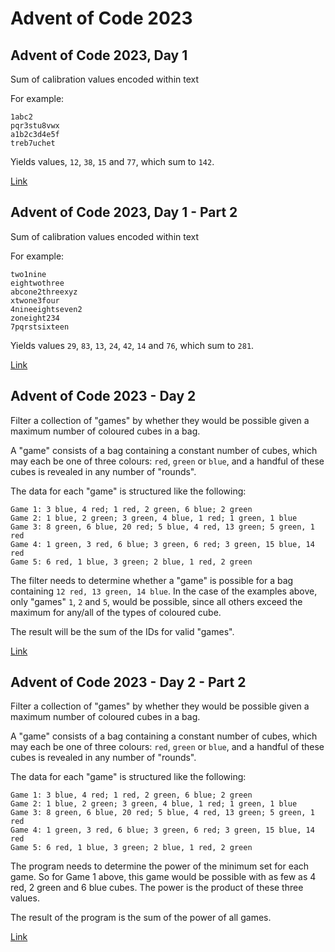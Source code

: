 # Advent of Code 2023

## Advent of Code 2023, Day 1

Sum of calibration values encoded within text

For example:
```
1abc2
pqr3stu8vwx
a1b2c3d4e5f
treb7uchet
```

Yields values, `12`, `38`, `15` and `77`, which sum to `142`.

[Link](https://adventofcode.com/2023/day/1)

## Advent of Code 2023, Day 1 - Part 2

Sum of calibration values encoded within text

For example:
```
two1nine
eightwothree
abcone2threexyz
xtwone3four
4nineeightseven2
zoneight234
7pqrstsixteen
```

Yields values `29`, `83`, `13`, `24`, `42`, `14` and `76`,
which sum to `281`.

[Link](https://adventofcode.com/2023/day/1)

## Advent of Code 2023 - Day 2

Filter a collection of "games" by whether they would be possible
given a maximum number of coloured cubes in a bag.

A "game" consists of a bag containing a constant number of cubes,
which may each be one of three colours: `red`, `green` or `blue`,
and a handful of these cubes is revealed in any number of "rounds".

The data for each "game" is structured like the following:
```
Game 1: 3 blue, 4 red; 1 red, 2 green, 6 blue; 2 green
Game 2: 1 blue, 2 green; 3 green, 4 blue, 1 red; 1 green, 1 blue
Game 3: 8 green, 6 blue, 20 red; 5 blue, 4 red, 13 green; 5 green, 1 red
Game 4: 1 green, 3 red, 6 blue; 3 green, 6 red; 3 green, 15 blue, 14 red
Game 5: 6 red, 1 blue, 3 green; 2 blue, 1 red, 2 green
```

The filter needs to determine whether a "game" is possible for a bag
containing `12 red, 13 green, 14 blue`. In the case of the examples
above, only "games" `1`, `2` and `5`, would be possible, since all
others exceed the maximum for any/all of the types of coloured cube.

The result will be the sum of the IDs for valid "games".

[Link](https://adventofcode.com/2023/day/2)

## Advent of Code 2023 - Day 2 - Part 2

Filter a collection of "games" by whether they would be possible
given a maximum number of coloured cubes in a bag.

A "game" consists of a bag containing a constant number of cubes,
which may each be one of three colours: `red`, `green` or `blue`,
and a handful of these cubes is revealed in any number of "rounds".

The data for each "game" is structured like the following:
```
Game 1: 3 blue, 4 red; 1 red, 2 green, 6 blue; 2 green
Game 2: 1 blue, 2 green; 3 green, 4 blue, 1 red; 1 green, 1 blue
Game 3: 8 green, 6 blue, 20 red; 5 blue, 4 red, 13 green; 5 green, 1 red
Game 4: 1 green, 3 red, 6 blue; 3 green, 6 red; 3 green, 15 blue, 14 red
Game 5: 6 red, 1 blue, 3 green; 2 blue, 1 red, 2 green
```

The program needs to determine the power of the minimum set for each
game. So for Game 1 above, this game would be possible with as few as
4 red, 2 green and 6 blue cubes. The power is the product of these
three values.

The result of the program is the sum of the power of all games.

[Link](https://adventofcode.com/2023/day/2)
